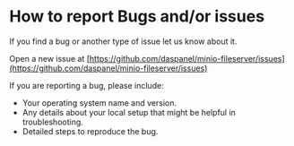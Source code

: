 
# How to report Bugs and/or issues

If you find a bug or another type of issue let us know about it.

Open a new issue at 
[https://github.com/daspanel/minio-fileserver/issues](https://github.com/daspanel/minio-fileserver/issues)

If you are reporting a bug, please include:

* Your operating system name and version.
* Any details about your local setup that might be helpful in troubleshooting.
* Detailed steps to reproduce the bug.

